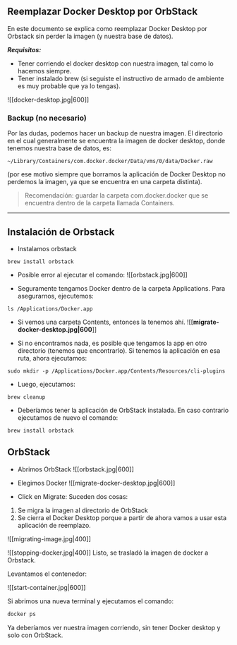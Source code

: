 ## Reemplazar Docker Desktop por OrbStack

En este documento se explica como reemplazar Docker Desktop por Orbstack sin perder la imagen (y nuestra base de datos).

_**Requisitos:**_

- Tener corriendo el docker desktop con nuestra imagen, tal como lo hacemos siempre.
- Tener instalado brew (si seguiste el instructivo de armado de ambiente es muy probable que ya lo tengas).

![[docker-desktop.jpg|600]]

### Backup (no necesario)

Por las dudas, podemos hacer un backup de nuestra imagen. El directorio en el cual generalmente se encuentra la imagen de docker desktop, donde tenemos nuestra base de datos, es:
```shell
~/Library/Containers/com.docker.docker/Data/vms/0/data/Docker.raw
```

(por ese motivo siempre que borramos la aplicación de Docker Desktop no perdemos la imagen, ya que se encuentra en una carpeta distinta).

> Recomendación: guardar la carpeta com.docker.docker que se encuentra dentro de la carpeta llamada Containers.

---

## Instalación de Orbstack

- Instalamos orbstack
```shell
brew install orbstack
```

- Posible error al ejecutar el comando:
![[orbstack.jpg|600]]

- Seguramente tengamos Docker dentro de la carpeta Applications. Para asegurarnos, ejecutemos:
```shell
ls /Applications/Docker.app
```

- Si vemos una carpeta Contents, entonces la tenemos ahí.
![[****migrate-docker-desktop.jpg|600****]]

- Si no encontramos nada, es posible que tengamos la app en otro directorio (tenemos que encontrarlo). Si tenemos la aplicación en esa ruta, ahora ejecutamos:
```shell
sudo mkdir -p /Applications/Docker.app/Contents/Resources/cli-plugins
```

- Luego, ejecutamos:
```shell
brew cleanup
```

- Deberíamos tener la aplicación de OrbStack instalada. En caso contrario ejecutamos de nuevo el comando:
```shell
brew install orbstack
```

## OrbStack

- Abrimos OrbStack
![[orbstack.jpg|600]]

- Elegimos Docker
![[migrate-docker-desktop.jpg|600]]

- Click en Migrate: 
Suceden dos cosas:

1. Se migra la imagen al directorio de OrbStack
2. Se cierra el Docker Desktop porque a partir de ahora vamos a usar esta aplicación de reemplazo.

![[migrating-image.jpg|400]]

![[stopping-docker.jpg|400]]
Listo, se trasladó la imagen de docker a Orbstack.

Levantamos el contenedor:

![[start-container.jpg|600]]

Si abrimos una nueva terminal y ejecutamos el comando:
```java
docker ps
```

Ya deberíamos ver nuestra imagen corriendo, sin tener Docker desktop y solo con OrbStack.